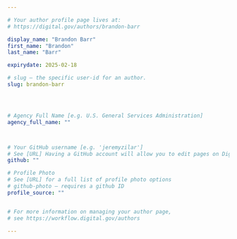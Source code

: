 ```yaml
---

# Your author profile page lives at:
# https://digital.gov/authors/brandon-barr

display_name: "Brandon Barr"
first_name: "Brandon"
last_name: "Barr"

expirydate: 2025-02-18

# slug — the specific user-id for an author.
slug: brandon-barr




# Agency Full Name [e.g. U.S. General Services Administration]
agency_full_name: ""



# Your GitHub username [e.g. 'jeremyzilar']
# See [URL] Having a GitHub account will allow you to edit pages on DigitalGov. The image used in your GitHub account can also be used to populate your digital.gov profile photo.
github: ""

# Profile Photo
# See [URL] for a full list of profile photo options
# github-photo — requires a github ID
profile_source: ""


# For more information on managing your author page,
# see https://workflow.digital.gov/authors

---
```

